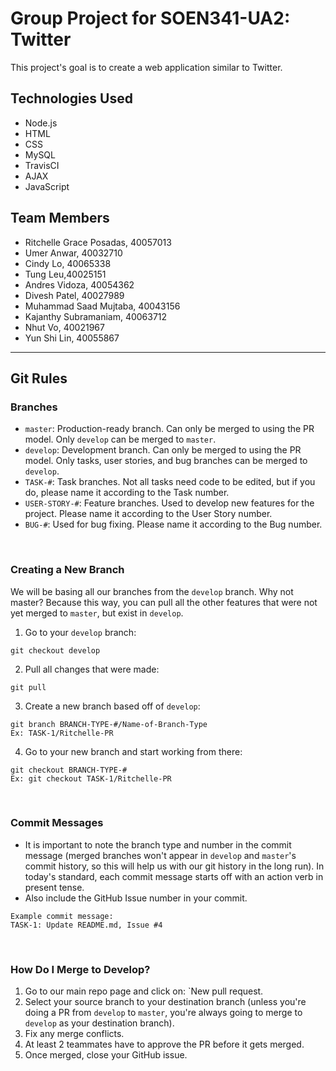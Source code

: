 # Group Project for SOEN341-UA2: Twitter
This project's goal is to create a web application similar to Twitter.

## Technologies Used
* Node.js
* HTML
* CSS
* MySQL
* TravisCI
* AJAX
* JavaScript

## Team Members
* Ritchelle Grace Posadas, 40057013
* Umer Anwar, 40032710
* Cindy Lo, 40065338
* Tung Leu,40025151
* Andres Vidoza, 40054362
* Divesh Patel, 40027989
* Muhammad Saad Mujtaba, 40043156
* Kajanthy Subramaniam, 40063712
* Nhut Vo, 40021967
* Yun Shi Lin, 40055867

***

## Git Rules

### Branches
* `master`: Production-ready branch. Can only be merged to using the PR model. Only `develop` can be merged to `master`.
* `develop`: Development branch. Can only be merged to using the PR model. Only tasks, user stories, and bug branches can be merged to `develop`.
* `TASK-#`: Task branches. Not all tasks need code to be edited, but if you do, please name it according to the Task number.
* `USER-STORY-#`: Feature branches. Used to develop new features for the project. Please name it according to the User Story number.
* `BUG-#`: Used for bug fixing. Please name it according to the Bug number.

<br/>

### Creating a New Branch
We will be basing all our branches from the `develop` branch. Why not master? Because this way, you can pull all the other features that were not yet merged to `master`, but exist in `develop`.
1. Go to your `develop` branch:
```
git checkout develop
```
2. Pull all changes that were made:
```
git pull
```
3. Create a new branch based off of `develop`:
```
git branch BRANCH-TYPE-#/Name-of-Branch-Type
Ex: TASK-1/Ritchelle-PR
```
4. Go to your new branch and start working from there:
```
git checkout BRANCH-TYPE-#
Ex: git checkout TASK-1/Ritchelle-PR
```

<br/>

### Commit Messages
* It is important to note the branch type and number in the commit message (merged branches won't appear in `develop` and `master`'s commit history, so this will help us with our git history in the long run).
In today's standard, each commit message starts off with an action verb in present tense.
* Also include the GitHub Issue number in your commit.
```
Example commit message:
TASK-1: Update README.md, Issue #4
```

<br/>

### How Do I Merge to Develop?
1. Go to our main repo page and click on: `New pull request.
2. Select your source branch to your destination branch (unless you're doing a PR from `develop` to `master`, you're always going to merge to `develop` as your destination branch).
3. Fix any merge conflicts.
4. At least 2 teammates have to approve the PR before it gets merged.
5. Once merged, close your GitHub issue.
